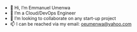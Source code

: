 - 👋 Hi, I’m Emmanuel Umenwa
- 👀 I’m a Cloud/DevOps Engineer
- 💞️ I’m looking to collaborate on any start-up project
- 📫 I can be reached via my email: oeumenwa@yahoo.com

<!---
eoumenwa/eoumenwa is a ✨ special ✨ repository because its `README.md` (this file) appears on your GitHub profile.
You can click the Preview link to take a look at your changes.
--->
